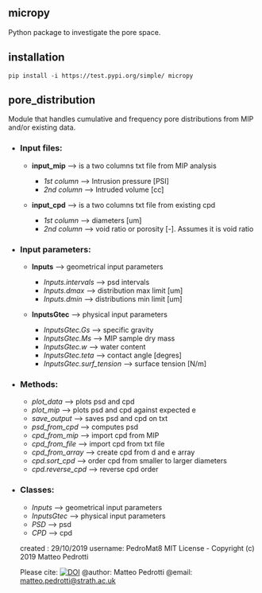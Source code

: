 ##  micropy
Python package to investigate the pore space.

## installation
    pip install -i https://test.pypi.org/simple/ micropy

##  pore_distribution
Module that handles cumulative and frequency pore distributions from MIP and/or
existing data.

* ### Input files:
  * **input_mip** --> is a two columns txt file from MIP analysis
    * _1st column_ --> Intrusion pressure [PSI]
    * _2nd column_ --> Intruded volume [cc]

  * **input_cpd** --> is a two columns txt file from existing cpd
    * _1st column_ --> diameters [um]
    * _2nd column_ --> void ratio or porosity [-]. Assumes it is void ratio

* ### Input parameters:
  * **Inputs** --> geometrical input parameters
    * _Inputs.intervals_ --> psd intervals
    * _Inputs.dmax_ --> distribution max limit [um]
    * _Inputs.dmin_ --> distributions min limit [um]

  * **InputsGtec** --> physical input parameters
    * _InputsGtec.Gs_ --> specific gravity
    * _InputsGtec.Ms_ --> MIP sample dry mass
    * _InputsGtec.w_ --> water content
    * _InputsGtec.teta_ --> contact angle [degres]
    * _InputsGtec.surf_tension_ --> surface tension [N/m]

* ### Methods:
  * _plot_data_ --> plots psd and cpd
  * _plot_mip_ --> plots psd and cpd against expected e
  * _save_output_ --> saves psd and cpd on txt
  * _psd_from_cpd_ --> computes psd
  * _cpd_from_mip_ --> import cpd from MIP
  * _cpd_from_file_ --> import cpd from txt file
  * _cpd_from_array_ --> create cpd from d and e array
  * _cpd.sort_cpd_ --> order cpd from smaller to larger diameters
  * _cpd.reverse_cpd_ --> reverse cpd order

* ### Classes:
  * _Inputs_ --> geometrical input parameters
  * _InputsGtec_ --> physical input parameters
  * _PSD_ --> psd
  * _CPD_ --> cpd


  created : 29/10/2019
  username: PedroMat8
  MIT License - Copyright (c) 2019 Matteo Pedrotti

  Please cite:
  [![DOI](https://www.zenodo.org/badge/218507773.svg)](https://www.zenodo.org/badge/latestdoi/218507773)
  @author: Matteo Pedrotti
  @email: matteo.pedrotti@strath.ac.uk
